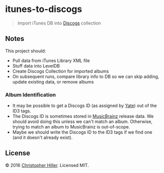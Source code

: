 # itunes-to-discogs

> Import iTunes DB into [Discogs](https://www.discogs.com) collection

## Notes

This project should:

- Pull data from iTunes Library XML file
- Stuff data into LevelDB
- Create Discogs Collection for imported albums
- On subsequent runs, compare library info to DB so we can skip adding, update existing data, or remove albums

### Album Identification

- It may be possible to get a Discogs ID (as assigned by [Yate](https://2manyrobots.com/yate/)) out of the ID3 tags.
- The Discogs ID is sometimes stored in [MusicBrainz](https://musicbrainz.org) release data.  We should avoid doing this unless we can't match an album.  Otherwise, trying to match an album to MusicBrainz is out-of-scope.
- Maybe we should write the Discogs ID to the ID3 tags if we find one (and it doesn't already exist).

## License

© 2016 [Christopher Hiller](https://github.com/boneskull).  Licensed MIT.

